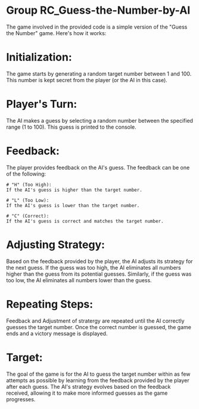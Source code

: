 # Group RC_Guess-the-Number-by-AI

The game involved in the provided code is a simple version of the "Guess the Number" game. Here's how it works:

# Initialization: 
The game starts by generating a random target number between 1 and 100. This number is kept secret from the player (or the AI in this case).

# Player's Turn: 
The AI makes a guess by selecting a random number between the specified range (1 to 100). This guess is printed to the console.

# Feedback: 
The player provides feedback on the AI's guess. The feedback can be one of the following:

    # "H" (Too High): 
    If the AI's guess is higher than the target number.
    
    # "L" (Too Low):
    If the AI's guess is lower than the target number.
    
    # "C" (Correct):
    If the AI's guess is correct and matches the target number.
    
# Adjusting Strategy:
Based on the feedback provided by the player, the AI adjusts its strategy for the next guess. If the guess was too high, the AI eliminates all numbers higher than the guess from its potential guesses. Similarly, if the guess was too low, the AI eliminates all numbers lower than the guess.

# Repeating Steps:
Feedback and Adjustment of stratergy are repeated until the AI correctly guesses the target number. Once the correct number is guessed, the game ends and a victory message is displayed.

# Target:
The goal of the game is for the AI to guess the target number within as few attempts as possible by learning from the feedback provided by the player after each guess. The AI's strategy evolves based on the feedback received, allowing it to make more informed guesses as the game progresses.
